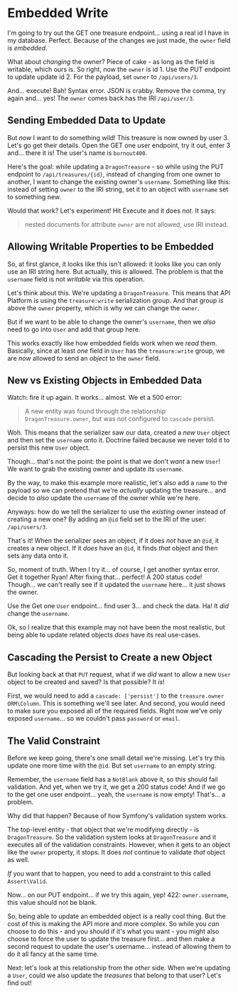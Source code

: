# Embedded Write

I'm going to try out the GET one treasure endpoint... using a real id I have
in my database. Perfect. Because of the changes we just made, the `owner` field is
*embedded*.

What about *changing* the owner? Piece of cake - as long as the field is
writable, which ours is. So right, now the `owner` is id 1. Use the PUT endpoint
to update update id 2. For the payload, set `owner` to `/api/users/3`.

And... execute! Bah! Syntax error. JSON is crabby. Remove the comma, try again
and... yes! The `owner` comes back has the IRI `/api/user/3`.

## Sending Embedded Data to Update

But *now* I want to do something wild! This treasure is now owned by user 3.
Let's go get their details. Open the GET one user endpoint, try it out, enter 3
and... there it is! The user's name is `burnout400`.

Here's the goal: while updating a `DragonTreasure` - so while using the PUT endpoint
to `/api/treasures/{id}`, instead of changing from one owner to another, I want
to change the existing owner's `username`. Something like this: instead of setting
`owner` to the IRI string, set it to an object with `username` set to something
new.

Would that work? Let's experiment! Hit Execute and it does *not*. It says:

> nested documents for attribute `owner` are not allowed, use IRI instead.

## Allowing Writable Properties to be Embedded

So, at first glance, it looks like this isn't allowed: it looks like you can only
use an IRI string here. But actually, this *is* allowed. The problem is that the
`username` field is not *writable* via this operation.

Let's think about this. We're updating a `DragonTreasure`. This means that API
Platform is using the `treasure:write` serialization group. And that group *is*
above the `owner` property, which is why we can change the `owner`.

But if we want to be able to change the owner's `username`, then we *also* need to
go into `User` and add that group here.

This works exactly like how embedded fields work when we *read* them. Basically,
since at least *one* field in `User` has the `treasure:write` group, we are *now*
allowed to send an *object* to the `owner` field.

## New vs Existing Objects in Embedded Data

Watch: fire it up again. It works... almost. We et a 500 error:

> A new entity was found through the relationship `DragonTreasure.owner`, but was
> not configured to `cascade` persist.

Woh. This means that the serializer saw our data, created a *new* `User` object and
then set the `username` onto it. Doctrine failed because we never told it to persist
this new `User` object.

Though... that's not the point: the point is that we don't *want* a new `User`!
We want to grab the existing owner and update *its* `username`.

By the way, to make this example more realistic, let's also add a `name` to the
payload so we can pretend that we're *actually* updating the treasure... and decide
to *also* update the `username` of the owner while we're here.

Anyways: how do we tell the serializer to use the *existing* owner instead of creating
a new one? By adding an `@id` field set to the IRI of the user: `/api/users/3`.

That's it! When the serializer sees an object, if it does *not* have an `@id`, it
creates a new object. If it *does* have an `@id`, it finds *that* object and then
sets any data onto it.

So, moment of truth. When I try it... of course, I get another syntax error. Get
it together Ryan! After fixing that... perfect! A 200 status code! Though...
we can't really see if it updated the `username` here... it just shows the owner.

Use the Get one `User` endpoint... find user 3... and check the data. Ha! It
*did* change the `username`.

Ok, so I realize that this example may not have been the most realistic, but being
able to update related objects *does* have its real use-cases.

## Cascading the Persist to Create a new Object

But looking back at that `PUT` request,  what if we *did* want to allow a new
`User` object to be created and saved? Is that possible? It *is*!

First, we would need to add a `cascade: ['persist']` to the `treasure.owner`
`ORM\Column`. This is something we'll see later. And second, you would need to
make sure you exposed all of the required fields. Right now we've only exposed
`username`... so we couldn't pass `password` or `email`.

## The Valid Constraint

Before we keep going, there's one small detail we're missing. Let's try this update
one more time with the `@id`. But set `username` to an empty string.

Remember, the `username` field has a `NotBlank` above it, so this should fail
validation. And yet, when we try it, we get a 200 status code! And if we go to the
get one user endpoint... yeah, the `username` is now empty! That's... a problem.

Why did that happen? Because of how Symfony's validation system works.

The top-level entity - that object that we're modifying directly - is `DragonTreasure`.
So the validation system looks at `DragonTreasure` and it executes all of the
validation constraints. However, when it gets to an object like the `owner` property,
it stops. It does *not* continue to validate *that* object as well.

*If* you want that to happen, you need to add a constraint to this called
`Assert\Valid`.

Now... on our PUT endpoint... if we try this again, yep! 422: `owner.username`, this
value should not be blank.

So, being able to update an embedded object is a really cool thing. But the cost
of this is making the API more and more complex. So while you *can* choose to do
this - and you should if it's what you want - you might also choose to force
the user to update the treasure first... and then make a second request to update
the user's username... instead of allowing them to do it all fancy at the same time.

Next: let's look at this relationship from the *other* side. When we're updating
a `User`, could we also update the *treasures* that belong to that user? Let's
find out!

